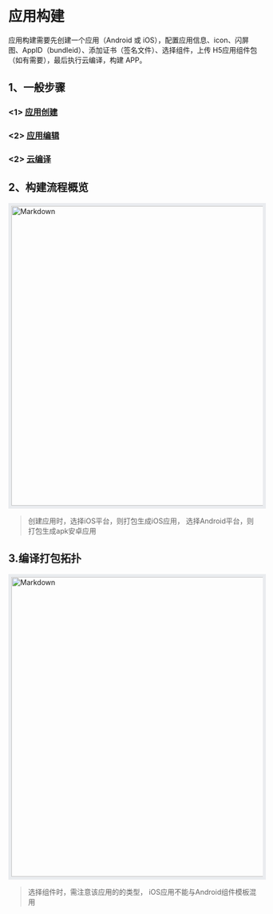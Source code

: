 
# 应用构建

应用构建需要先创建一个应用（Android 或 iOS），配置应用信息、icon、闪屏图、AppID（bundleid）、添加证书（签名文件）、选择组件，上传 H5应用组件包（如有需要），最后执行云编译，构建 APP。

## 1、一般步骤

### 	<1> [应用创建](./helpDocument?source=ApplicationCreate)

### 	<2> [应用编辑](./helpDocument?source=ApplicationConfig)

### 	<2> [云编译](./helpDocument?source=CloudCompile)

## 2、构建流程概览

<div align="left">
  <img width="600px" src="https://infocloud-hatom.oss-cn-hangzhou.aliyuncs.com/hatom/doc/resource/AppBuild/images/app-build.png" alt="Markdown" style="border:6px solid #eaecef"/>
</div>

> 创建应用时，选择iOS平台，则打包生成iOS应用， 选择Android平台，则打包生成apk安卓应用

## 3.编译打包拓扑

<div align="left">
  <img width="600px" src="https://infocloud-hatom.oss-cn-hangzhou.aliyuncs.com/hatom/doc/resource/AppBuild/images/app-compile.png" alt="Markdown" style="border:6px solid #eaecef"/>
</div>

> 选择组件时，需注意该应用的的类型， iOS应用不能与Android组件模板混用